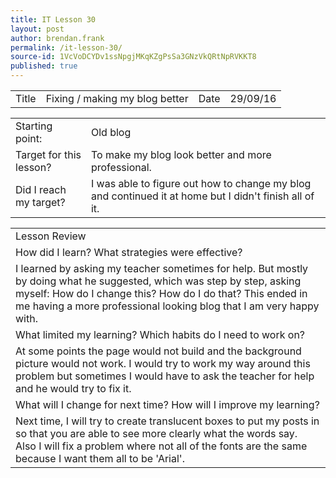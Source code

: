 ```yaml
---
title: IT Lesson 30
layout: post
author: brendan.frank
permalink: /it-lesson-30/
source-id: 1VcVoDCYDv1ssNpgjMKqKZgPsSa3GNzVkQRtNpRVKKT8
published: true
---
```

<table>
  <tr>
    <td>Title</td>
    <td>Fixing / making my blog better</td>
    <td>Date</td>
    <td>29/09/16</td>
  </tr>
</table>


<table>
  <tr>
    <td>Starting point:</td>
    <td>Old blog</td>
  </tr>
  <tr>
    <td>Target for this lesson?</td>
    <td>To make my blog look better and more professional.</td>
  </tr>
  <tr>
    <td>Did I reach my target? </td>
    <td>I was able to figure out how to change my blog and continued it at home but I didn't finish all of it.</td>
  </tr>
</table>


<table>
  <tr>
    <td>Lesson Review</td>
  </tr>
  <tr>
    <td>How did I learn? What strategies were effective? </td>
  </tr>
  <tr>
    <td>I learned by asking my teacher sometimes for help. But mostly by doing what he suggested, which was step by step, asking myself: How do I change this? How do I do that? This ended in me having a more professional looking blog that I am very happy with.</td>
  </tr>
  <tr>
    <td>What limited my learning? Which habits do I need to work on? </td>
  </tr>
  <tr>
    <td>At some points the page would not build and the background picture would not work. I would try to work my way around this problem but sometimes I would have to ask the teacher for help and he would try to fix it.</td>
  </tr>
  <tr>
    <td>What will I change for next time? How will I improve my learning?</td>
  </tr>
  <tr>
    <td>Next time, I will try to create translucent boxes to put my posts in so that you are able to see more clearly what the words say. Also I will fix a problem where not all of the fonts are the same because I want them all to be 'Arial'.</td>
  </tr>
</table>


